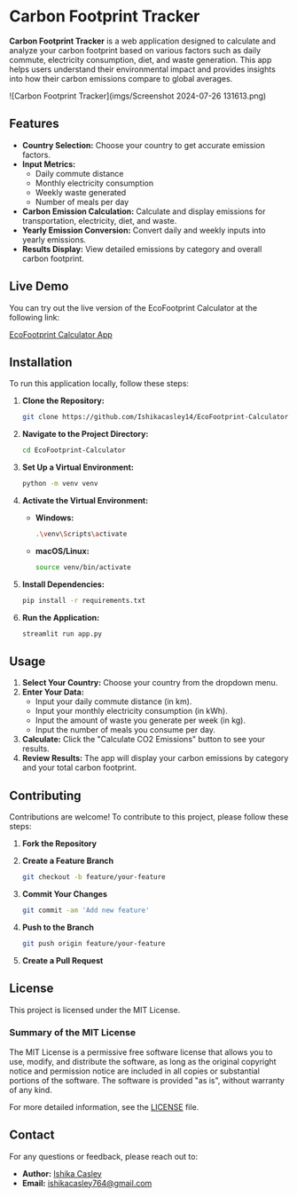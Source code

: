 # Carbon Footprint Tracker

**Carbon Footprint Tracker** is a web application designed to calculate and analyze your carbon footprint based on various factors such as daily commute, electricity consumption, diet, and waste generation. This app helps users understand their environmental impact and provides insights into how their carbon emissions compare to global averages.

![Carbon Footprint Tracker](imgs/Screenshot 2024-07-26 131613.png)  <!-- Replace with your project image -->

## Features

- **Country Selection:** Choose your country to get accurate emission factors.
- **Input Metrics:**
  - Daily commute distance
  - Monthly electricity consumption
  - Weekly waste generated
  - Number of meals per day
- **Carbon Emission Calculation:** Calculate and display emissions for transportation, electricity, diet, and waste.
- **Yearly Emission Conversion:** Convert daily and weekly inputs into yearly emissions.
- **Results Display:** View detailed emissions by category and overall carbon footprint.

## Live Demo

You can try out the live version of the EcoFootprint Calculator at the following link:

[EcoFootprint Calculator App](https://ishikacasley14-ecofootprint-calculator-app-pfhoe6.streamlit.app/)

## Installation

To run this application locally, follow these steps:

1. **Clone the Repository:**

    ```bash
    git clone https://github.com/Ishikacasley14/EcoFootprint-Calculator.git
    ```

2. **Navigate to the Project Directory:**

    ```bash
    cd EcoFootprint-Calculator
    ```

3. **Set Up a Virtual Environment:**

    ```bash
    python -m venv venv
    ```

4. **Activate the Virtual Environment:**

    - **Windows:**

        ```bash
        .\venv\Scripts\activate
        ```

    - **macOS/Linux:**

        ```bash
        source venv/bin/activate
        ```

5. **Install Dependencies:**

    ```bash
    pip install -r requirements.txt
    ```

6. **Run the Application:**

    ```bash
    streamlit run app.py
    ```

## Usage

1. **Select Your Country:** Choose your country from the dropdown menu.
2. **Enter Your Data:**
   - Input your daily commute distance (in km).
   - Input your monthly electricity consumption (in kWh).
   - Input the amount of waste you generate per week (in kg).
   - Input the number of meals you consume per day.
3. **Calculate:** Click the "Calculate CO2 Emissions" button to see your results.
4. **Review Results:** The app will display your carbon emissions by category and your total carbon footprint.

## Contributing

Contributions are welcome! To contribute to this project, please follow these steps:

1. **Fork the Repository**
2. **Create a Feature Branch**

    ```bash
    git checkout -b feature/your-feature
    ```

3. **Commit Your Changes**

    ```bash
    git commit -am 'Add new feature'
    ```

4. **Push to the Branch**

    ```bash
    git push origin feature/your-feature
    ```

5. **Create a Pull Request**

## License

This project is licensed under the MIT License. 

### Summary of the MIT License

The MIT License is a permissive free software license that allows you to use, modify, and distribute the software, as long as the original copyright notice and permission notice are included in all copies or substantial portions of the software. The software is provided "as is", without warranty of any kind.

For more detailed information, see the [LICENSE](LICENSE) file.


## Contact

For any questions or feedback, please reach out to:

- **Author:** [Ishika Casley](https://github.com/yishikacasley14)
- **Email:** ishikacasley764@gmail.com

